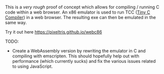 This is a *very rough* proof of concept which allows for compiling / running C code within a web browser. An x86 emulator is used to run TCC ([Tiny C Compiler](https://bellard.org/tcc/)) in a web browser. The resulting exe can then be emulated in the same way.

Try it out here https://pixeltris.github.io/webc86

TODO:
- Create a WebAssembly version by rewriting the emulator in C and compiling with emscripten. This should hopefully help out with performance (which currently sucks) and fix the various issues related to using JavaScript.
